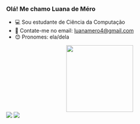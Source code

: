 ### Olá! Me chamo Luana de Méro

- 💻 Sou estudante de Ciência da Computação
- 📧 Contate-me no email: luanamero4@gmail.com
- 😊 Pronomes: ela/dela


<div align="center">
  <a href="https://github.com/Luanamero">
  <img height="180em" src="https://github-readme-stats.vercel.app/api?username=Luanamero&show_icons=true&theme=dracula&include_all_commits=true&count_private=true"/>
</div>


<div>
<a href = "mailto:luanamero4@gmail.com"><img src="https://img.shields.io/badge/-Gmail-%23333?style=for-the-badge&logo=gmail&logoColor=white" target="_blank"></a>
  <a href="https://www.linkedin.com/in/luana-de-m%C3%A9ro-omena-9b9382249/" target="_blank"><img src="https://img.shields.io/badge/-LinkedIn-%230077B5?style=for-the-badge&logo=linkedin&logoColor=white" target="_blank"></a> 
</div>
